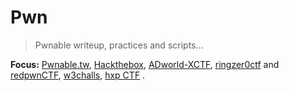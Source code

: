 # Pwn

>Pwnable writeup, practices and scripts...

__Focus:__ [Pwnable.tw](https://pwnable.tw/), [Hackthebox](https://app.hackthebox.com/challenges), [ADworld-XCTF](https://adworld.xctf.org.cn/challenges/list), [ringzer0ctf](https://ringzer0ctf.com/challenges) and [redpwnCTF](https://ctf.redpwn.net/), [w3challs](https://w3challs.com/challenges/list/pwn), [hxp CTF](https://2020.ctf.link/) .
